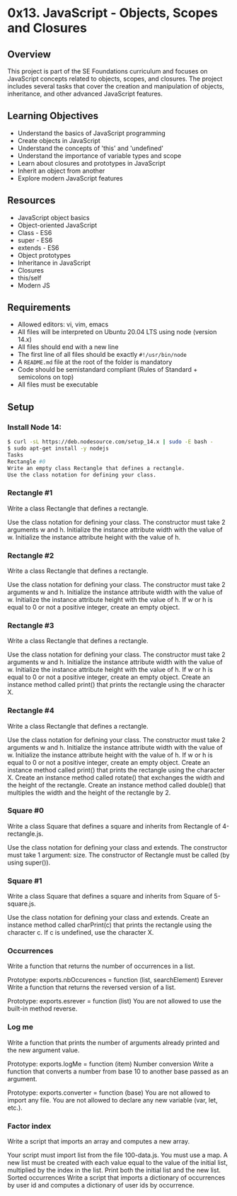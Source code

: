 # 0x13. JavaScript - Objects, Scopes and Closures

## Overview

This project is part of the SE Foundations curriculum and focuses on JavaScript concepts related to objects, scopes, and closures. The project includes several tasks that cover the creation and manipulation of objects, inheritance, and other advanced JavaScript features.

## Learning Objectives

- Understand the basics of JavaScript programming
- Create objects in JavaScript
- Understand the concepts of 'this' and 'undefined'
- Understand the importance of variable types and scope
- Learn about closures and prototypes in JavaScript
- Inherit an object from another
- Explore modern JavaScript features

## Resources

- JavaScript object basics
- Object-oriented JavaScript
- Class - ES6
- super - ES6
- extends - ES6
- Object prototypes
- Inheritance in JavaScript
- Closures
- this/self
- Modern JS

## Requirements

- Allowed editors: vi, vim, emacs
- All files will be interpreted on Ubuntu 20.04 LTS using node (version 14.x)
- All files should end with a new line
- The first line of all files should be exactly `#!/usr/bin/node`
- A `README.md` file at the root of the folder is mandatory
- Code should be semistandard compliant (Rules of Standard + semicolons on top)
- All files must be executable

## Setup

### Install Node 14:

```bash
$ curl -sL https://deb.nodesource.com/setup_14.x | sudo -E bash -
$ sudo apt-get install -y nodejs
Tasks
Rectangle #0
Write an empty class Rectangle that defines a rectangle.
Use the class notation for defining your class.
```

### Rectangle #1
Write a class Rectangle that defines a rectangle.

Use the class notation for defining your class.
The constructor must take 2 arguments w and h.
Initialize the instance attribute width with the value of w.
Initialize the instance attribute height with the value of h.
### Rectangle #2
Write a class Rectangle that defines a rectangle.

Use the class notation for defining your class.
The constructor must take 2 arguments w and h.
Initialize the instance attribute width with the value of w.
Initialize the instance attribute height with the value of h.
If w or h is equal to 0 or not a positive integer, create an empty object.
### Rectangle #3
Write a class Rectangle that defines a rectangle.

Use the class notation for defining your class.
The constructor must take 2 arguments w and h.
Initialize the instance attribute width with the value of w.
Initialize the instance attribute height with the value of h.
If w or h is equal to 0 or not a positive integer, create an empty object.
Create an instance method called print() that prints the rectangle using the character X.
### Rectangle #4
Write a class Rectangle that defines a rectangle.

Use the class notation for defining your class.
The constructor must take 2 arguments w and h.
Initialize the instance attribute width with the value of w.
Initialize the instance attribute height with the value of h.
If w or h is equal to 0 or not a positive integer, create an empty object.
Create an instance method called print() that prints the rectangle using the character X.
Create an instance method called rotate() that exchanges the width and the height of the rectangle.
Create an instance method called double() that multiples the width and the height of the rectangle by 2.
### Square #0
Write a class Square that defines a square and inherits from Rectangle of 4-rectangle.js.

Use the class notation for defining your class and extends.
The constructor must take 1 argument: size.
The constructor of Rectangle must be called (by using super()).
### Square #1
Write a class Square that defines a square and inherits from Square of 5-square.js.

Use the class notation for defining your class and extends.
Create an instance method called charPrint(c) that prints the rectangle using the character c.
If c is undefined, use the character X.
### Occurrences
Write a function that returns the number of occurrences in a list.

Prototype: exports.nbOccurences = function (list, searchElement)
Esrever
Write a function that returns the reversed version of a list.

Prototype: exports.esrever = function (list)
You are not allowed to use the built-in method reverse.
### Log me
Write a function that prints the number of arguments already printed and the new argument value.

Prototype: exports.logMe = function (item)
Number conversion
Write a function that converts a number from base 10 to another base passed as an argument.

Prototype: exports.converter = function (base)
You are not allowed to import any file.
You are not allowed to declare any new variable (var, let, etc.).
### Factor index
Write a script that imports an array and computes a new array.

Your script must import list from the file 100-data.js.
You must use a map.
A new list must be created with each value equal to the value of the initial list, multiplied by the index in the list.
Print both the initial list and the new list.
Sorted occurrences
Write a script that imports a dictionary of occurrences by user id and computes a dictionary of user ids by occurrence.

